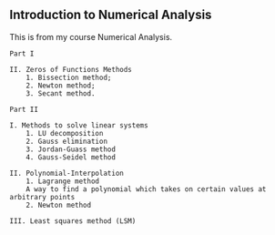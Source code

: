## Introduction to Numerical Analysis

This is from my course Numerical Analysis.

    Part I 

    II. Zeros of Functions Methods
        1. Bissection method;
        2. Newton method; 
        3. Secant method.
    
    Part II 
    
    I. Methods to solve linear systems
        1. LU decomposition
        2. Gauss elimination
        3. Jordan-Guass method
        4. Gauss-Seidel method
    
    II. Polynomial-Interpolation
        1. Lagrange method
        A way to find a polynomial which takes on certain values at arbitrary points
        2. Newton method

    III. Least squares method (LSM)
    
    
    
